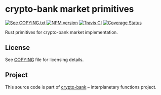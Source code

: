 # crypto-bank market primitives

[![See COPYING.txt][badge-copying]][COPYING]
[![NPM version][badge-npm]][npm]
[![Travis CI][badge-ci]][ci]
[![Coverage Status][coverage-badge]][coverage-status]

Rust primitives for crypto-bank market implementation.

## License

See [COPYING][COPYING] file for licensing details.

## Project

This source code is part of [crypto-bank](https://github.com/crypto-bank) – interplanetary functions project.

[ci]: https://travis-ci.org/crypto-bank/crypto-market-ts
[npm]: https://www.npmjs.com/package/@cbank/market
[docs]: https://docs.rs/crypto-bank/
[COPYING]: https://github.com/crypto-bank/crypto-market-ts/blob/master/COPYING
[badge-ci]: https://travis-ci.org/crypto-bank/crypto-market-ts.svg?branch=master
[badge-npm]: https://badge.fury.io/js/%40cbank%2Fmarket.svg
[badge-copying]: https://img.shields.io/badge/license-GPL%203-blue.svg?style=flat-square
[coverage-badge]: https://coveralls.io/repos/github/crypto-bank/crypto-market-ts/badge.svg?branch=master
[coverage-status]: https://coveralls.io/github/crypto-bank/crypto-market-ts?branch=master

